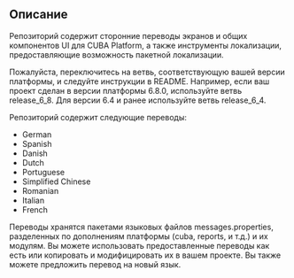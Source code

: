 ## Описание
Репозиторий содержит сторонние переводы экранов и общих компонентов UI для CUBA Platform, а также инструменты локализации, предоставляющие возможность пакетной локализации.

Пожалуйста, переключитесь на ветвь, соответствующую вашей версии платформы, и следуйте инструкции в README. Например, если ваш проект сделан в версии платформы 6.8.0, используйте ветвь release_6_8. Для версии 6.4 и ранее используйте ветвь release_6_4.

Репозиторий содержит следующие переводы:

* German
* Spanish
* Danish
* Dutch
* Portuguese
* Simplified Chinese
* Romanian
* Italian
* French

Переводы хранятся пакетами языковых файлов messages.properties, разделенных по дополнениям платформы (cuba, reports, и т.д.) и их модулям. Вы можете использовать предоставленные переводы как есть или копировать и модифицировать их в вашем проекте. Вы также можете предложить перевод на новый язык.